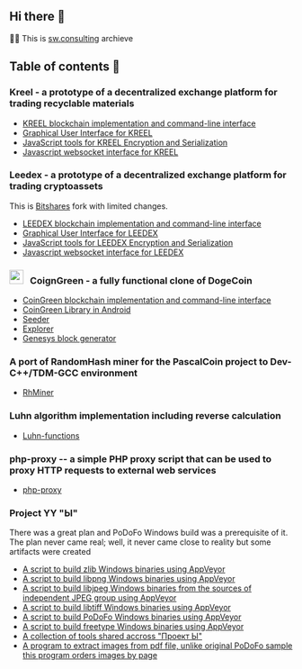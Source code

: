 ## Hi there 👋

🙋‍♀️ This is [sw.consulting](https://sw.consulting) archieve 

## Table of contents 🧙 
### Kreel - a prototype of a decentralized exchange platform for trading recyclable materials
- [KREEL blockchain implementation and command-line interface](https://github.com/sw-consulting/kreel.core)
- [Graphical User Interface for KREEL](https://github.com/sw-consulting/kreel.ui)
- [JavaScript tools for KREEL Encryption and Serialization](https://github.com/sw-consulting/kreel.js)
- [Javascript websocket interface for KREEL](https://github.com/sw-consulting/kreel.ws)
### Leedex - a prototype of a decentralized exchange platform for trading cryptoassets
This is [Bitshares](https://bitshares.org/) fork with limited changes.
- [LEEDEX blockchain implementation and command-line interface](https://github.com/sw-consulting/leedex.core)
- [Graphical User Interface for LEEDEX](https://github.com/sw-consulting/leedex.ui)
- [JavaScript tools for LEEDEX Encryption and Serialization](https://github.com/sw-consulting/leedex.js)
- [Javascript websocket interface for LEEDEX](https://github.com/sw-consulting/leedex.ws)
### <img width="25" height="25" alt="cg" src="https://github.com/user-attachments/assets/4fce2e68-d008-42bf-b1e7-c9dee045a31d"/>&nbsp;&nbsp; CoignGreen - a fully functional clone of DogeCoin
- [CoinGreen blockchain implementation and command-line interface](https://github.com/sw-consulting/coin-green.core)
- [CoinGreen Library in Android](https://github.com/sw-consulting/coin-green.wallet)
- [Seeder](https://github.com/sw-consulting/coin-green.seeder)
- [Explorer](https://github.com/sw-consulting/coin-green.explorer)
- [Genesys block generator](https://github.com/sw-consulting/coin-green.genesis)
### A port of RandomHash miner for the PascalCoin project to Dev-C++/TDM-GCC environment
- [RhMiner](https://github.com/sw-consulting/rhminer)
### Luhn algorithm implementation including reverse calculation
- [Luhn-functions](https://github.com/sw-consulting/Luhn-functions)
### php-proxy -- a simple PHP proxy script that can be used to proxy HTTP requests to external web services
- [php-proxy](https://github.com/sw-consulting/php-proxy)
### Project YY "Ы"
There was a great plan and PoDoFo Windows build was a prerequisite of it. 
The plan never came real; well, it never came close to reality but some artifacts were created
- [A script to build zlib Windows binaries using AppVeyor](https://github.com/sw-consulting/YY.Dist_zlib)
- [A script to build libpng Windows binaries using AppVeyor](https://github.com/sw-consulting/YY.Dist_libpng)
- [A script to build libjpeg Windows binaries from the sources of independent JPEG group using AppVeyor](https://github.com/sw-consulting/YY.Dist_libjpeg)
- [A script to build libtiff Windows binaries using AppVeyor](https://github.com/sw-consulting/YY.Dist_libtiff)
- [A script to build PoDoFo Windows binaries using AppVeyor](https://github.com/sw-consulting/YY.Dist_podofo)
- [A script to build freetype Windows binaries using AppVeyor](https://github.com/sw-consulting/YY.Dist_freetype)
- [A collection of tools shared accross "Проект Ы"](https://github.com/sw-consulting/YY.EZTools)
- [A program to extract images from pdf file, unlike original PoDoFo sample this program orders images by page](https://https://github.com/sw-consulting/YY.PdfImageExtract)
